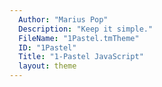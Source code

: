 ```yaml
---
  Author: "Marius Pop"
  Description: "Keep it simple."
  FileName: "1Pastel.tmTheme"
  ID: "1Pastel"
  Title: "1-Pastel JavaScript"
  layout: theme
---
```

  